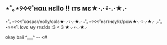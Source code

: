 ## ⋆˚｡⋆୨✧୧˚нαιι нεllo !! ιтѕ мε★·.·⍣·.·★.·
   ⋆˚｡⋆୨✧୧˚cαѕpεr/нolly/colε★·.·⍣·.·★.·
    ⋆˚｡⋆୨✧୧˚нε/тнεy/ιт/pαw★·.·⍣·.·★.·
,⋆˚｡⋆୨✧୧˚ι lovε мy ғrιε!dѕ :3 < 3 ★·.·⍣·.·★.·

okay baii ^___^ -- <#

